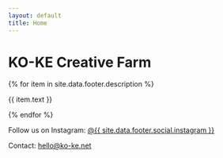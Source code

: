 ```yaml
---
layout: default
title: Home
---
```

<div class="md:col-span-4 md:col-start-3 col-start-0 col-span-6">
  <div class="mb-4">
    <h1 class="text-2xl md:text-4xl font-bold mb-2">KO-KE Creative Farm</h1>
    {% for item in site.data.footer.description %}
    <p class="text-xl md:text-2xl">{{ item.text }}</p>
    {% endfor %}
  </div>
  
  <div class="mb-4">
    <p class="text-xl">Follow us on Instagram: <a href="https://instagram.com/{{ site.data.footer.social.instagram }}" class="underline">@{{ site.data.footer.social.instagram }}</a></p>
    <p class="text-xl">Contact: <a href="mailto:hello@ko-ke.net" class="underline">hello@ko-ke.net</a></p>
  </div>
</div>